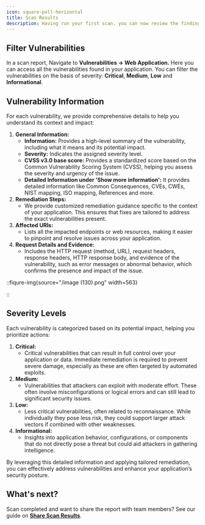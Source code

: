 ```yaml
---
icon: square-poll-horizontal
title: Scan Results
description: Having run your first scan, you can now review the findings discovered by your scan. These vulnerabilities are weaknesses in your application that could be exploited by attackers.
---
```



## Filter Vulnerabilities&#x20;

In a scan report, Navigate to **Vulnerabilities -> Web Application.** Here you can access all the vulnerabilities found in your application. You can filter the vulnerabilities on the basis of severity: **Critical**, **Medium**, **Low** and **Informational**.

## Vulnerability Information

For each vulnerability, we provide comprehensive details to help you understand its context and impact:

1. **General Information:**
   * **Information:** Provides a high-level summary of the vulnerability, including what it means and its potential impact.
   * **Severity:** Indicates the assigned severity level.
   * **CVSS v3.0 base score:** Provides a standardized score based on the Common Vulnerability Scoring System (CVSS), helping you assess the severity and urgency of the issue.
   * **Detailed Information under 'Show more information':** It provides detailed information like Common Consequences, CVEs, CWEs, NIST mapping, ISO mapping, References and more.
2. **Remediation Steps:**
   * We provide customized remediation guidance specific to the context of your application. This ensures that fixes are tailored to address the exact vulnerabilities present.
3. **Affected URIs:**
   * Lists all the impacted endpoints or web resources, making it easier to pinpoint and resolve issues across your application.
4. **Request Details and Evidence:**
   * Includes the HTTP request (method, URL), request headers, response headers, HTTP response body, and evidence of the vulnerability, such as error messages or abnormal behavior, which confirms the presence and impact of the issue.


::fiqure-img{source="/image (130).png" width=563}
<!-- <img src="/image (130).png" alt="" width="563"> -->
::

## Severity Levels

Each vulnerability is categorized based on its potential impact, helping you prioritize actions:

1. **Critical:**
   * Critical vulnerabilities that can result in full control over your application or data. Immediate remediation is required to prevent severe damage, especially as these are often targeted by automated exploits.
2. **Medium:**
   * Vulnerabilities that attackers can exploit with moderate effort. These often involve misconfigurations or logical errors and can still lead to significant security issues.
3. **Low:**
   * Less critical vulnerabilities, often related to reconnaissance. While individually they pose less risk, they could support larger attack vectors if combined with other weaknesses.
4. **Informational:**
   * Insights into application behavior, configurations, or components that do not directly pose a threat but could aid attackers in gathering intelligence.

By leveraging this detailed information and applying tailored remediation, you can effectively address vulnerabilities and enhance your application’s security posture.

## What's next?

Scan completed and want to share the report with team members? See our guide on [**Share Scan Results**](scan-results/share-scan-results "mention").
